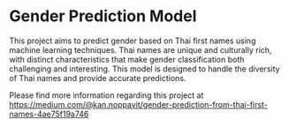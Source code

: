 # Gender Prediction Model
This project aims to predict gender based on Thai first names using machine learning techniques. Thai names are unique and culturally rich, with distinct characteristics that make gender classification both challenging and interesting. This model is designed to handle the diversity of Thai names and provide accurate predictions.

Please find more information regarding this project at https://medium.com/@kan.noppavit/gender-prediction-from-thai-first-names-4ae75f19a746
